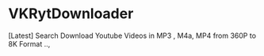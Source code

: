 # VKRytDownloader
[Latest] Search Download Youtube Videos in MP3 , M4a, MP4 from 360P to 8K Format ..,
